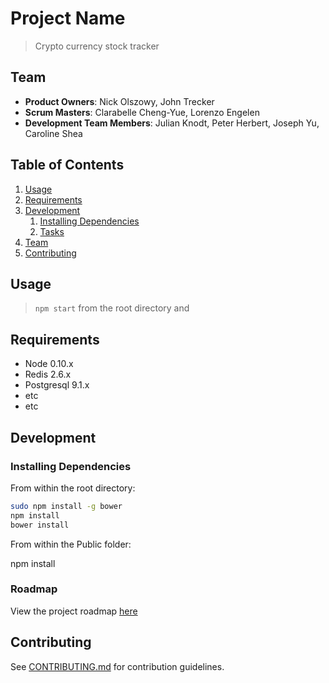 # Project Name

> Crypto currency stock tracker

## Team

  - __Product Owners__: Nick Olszowy, John Trecker
  - __Scrum Masters__: Clarabelle Cheng-Yue, Lorenzo Engelen
  - __Development Team Members__: Julian Knodt, Peter Herbert, Joseph Yu, Caroline Shea

## Table of Contents

1. [Usage](#Usage)
1. [Requirements](#requirements)
1. [Development](#development)
    1. [Installing Dependencies](#installing-dependencies)
    1. [Tasks](#tasks)
1. [Team](#team)
1. [Contributing](#contributing)

## Usage

> ```npm start``` from the root directory and 

## Requirements

- Node 0.10.x
- Redis 2.6.x
- Postgresql 9.1.x
- etc
- etc

## Development

### Installing Dependencies

From within the root directory:

```sh
sudo npm install -g bower
npm install
bower install
```

From within the Public folder:

npm install

### Roadmap

View the project roadmap [here](LINK_TO_PROJECT_ISSUES)


## Contributing

See [CONTRIBUTING.md](CONTRIBUTING.md) for contribution guidelines.

